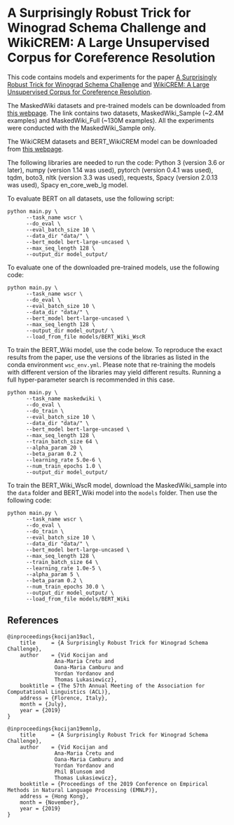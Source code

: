 # A Surprisingly Robust Trick for Winograd Schema Challenge and WikiCREM: A Large Unsupervised Corpus for Coreference Resolution

This code contains models and experiments for the paper [A Surprisingly Robust Trick for Winograd Schema Challenge](https://arxiv.org/abs/1905.06290) and [WikiCREM: A Large Unsupervised Corpus for Coreference Resolution](https://arxiv.org/abs/1908.08025).

The MaskedWiki datasets and pre-trained models can be downloaded from [this webpage](https://ora.ox.ac.uk/objects/uuid:9b34602b-c982-4b49-b4f4-6555b5a82c3d). The link contains two datasets, MaskedWiki\_Sample (~2.4M examples) and MaskedWiki\_Full (~130M examples). All the experiments were conducted with the MaskedWiki\_Sample only.

The WikiCREM datasets and BERT\_WikiCREM model can be downloaded from [this webpage](https://ora.ox.ac.uk/objects/uuid:c83e94bb-7584-41a1-aef9-85b0e764d9e3).

The following libraries are needed to run the code: Python 3 (version 3.6 or later),  numpy (version 1.14 was used), pytorch (version 0.4.1 was used), tqdm, boto3, nltk (version 3.3 was used), requests, Spacy (version 2.0.13 was used), Spacy en\_core\_web\_lg model.

To evaluate BERT on all datasets, use the following script:
```
python main.py \
      --task_name wscr \
      --do_eval \
      --eval_batch_size 10 \
      --data_dir "data/" \
      --bert_model bert-large-uncased \
      --max_seq_length 128 \
      --output_dir model_output/
```

To evaluate one of the downloaded pre-trained models, use the following code:
```
python main.py \
      --task_name wscr \
      --do_eval \
      --eval_batch_size 10 \
      --data_dir "data/" \
      --bert_model bert-large-uncased \
      --max_seq_length 128 \
      --output_dir model_output/ \
      --load_from_file models/BERT_Wiki_WscR 
```

To train the BERT\_Wiki model, use the code below.
To reproduce the exact results from the paper, use the versions of the libraries as listed in the conda environment `wsc_env.yml`.
Please note that re-training the models with different version of the libraries may yield different results. Running a full hyper-parameter search is recommended in this case.
```
python main.py \
      --task_name maskedwiki \
      --do_eval \
      --do_train \
      --eval_batch_size 10 \
      --data_dir "data/" \
      --bert_model bert-large-uncased \
      --max_seq_length 128 \
      --train_batch_size 64 \
      --alpha_param 20 \
      --beta_param 0.2 \
      --learning_rate 5.0e-6 \
      --num_train_epochs 1.0 \
      --output_dir model_output/ 
```

To train the BERT\_Wiki\_WscR model, download the MaskedWiki\_sample into the `data` folder and BERT\_Wiki model into the `models` folder. Then use the following code:
```
python main.py \
      --task_name wscr \
      --do_eval \
      --do_train \
      --eval_batch_size 10 \
      --data_dir "data/" \
      --bert_model bert-large-uncased \
      --max_seq_length 128 \
      --train_batch_size 64 \
      --learning_rate 1.0e-5 \
      --alpha_param 5 \
      --beta_param 0.2 \
      --num_train_epochs 30.0 \
      --output_dir model_output/ \
      --load_from_file models/BERT_Wiki 
```
## References

```
@inproceedings{kocijan19acl,
    title     = {A Surprisingly Robust Trick for Winograd Schema Challenge},
    author    = {Vid Kocijan and
               Ana-Maria Cretu and
               Oana-Maria Camburu and
               Yordan Yordanov and
               Thomas Lukasiewicz},
    booktitle = {The 57th Annual Meeting of the Association for Computational Linguistics (ACL)},
    address = {Florence, Italy},
    month = {July},
    year = {2019}
}
```
```
@inproceedings{kocijan19emnlp,
    title     = {A Surprisingly Robust Trick for Winograd Schema Challenge},
    author    = {Vid Kocijan and
               Ana-Maria Cretu and
               Oana-Maria Camburu and
               Yordan Yordanov and
               Phil Blunsom and
               Thomas Lukasiewicz},
    booktitle = {Proceedings of the 2019 Conference on Empirical Methods in Natural Language Processing (EMNLP)},
    address = {Hong Kong},
    month = {November},
    year = {2019}
}
```
